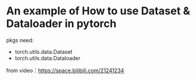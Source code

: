 An example of How to use Dataset & Dataloader in pytorch 
==========================================================
pkgs need:  
+ torch.utils.data.Dataset   
+ torch.utils.data.Dataloader
  
from video：https://space.bilibili.com/21241234
